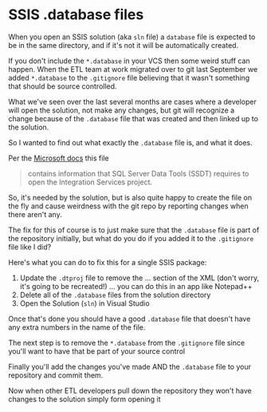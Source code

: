 # SSIS .database files

When you open an SSIS solution (aka `sln` file) a `database` file is expected to be in the same directory, and if it's not it will be automatically created.

If you don't include the `*.database` in your VCS then some weird stuff can happen. When the ETL team at work migrated over to git last September we added `*.database` to the `.gitignore` file believing that it wasn't something that should be source controlled. 

What we've seen over the last several months are cases where a developer will open the solution, not make any changes, but git will recognize a change because of the `.database` file that was created and then linked up to the solution. 

So I wanted to find out what exactly the `.database` file is, and what it does. 

Per the [Microsoft docs](https://learn.microsoft.com/en-us/sql/integration-services/integration-services-ssis-projects-and-solutions?view=sql-server-ver16&redirectedfrom=MSDN#files-in-integration-services-projects) this file

> contains information that SQL Server Data Tools (SSDT) requires to open the Integration Services project.

So, it's needed by the solution, but is also quite happy to create the file on the fly and cause weirdness with the git repo by reporting changes when there aren't any.

The fix for this of course is to just make sure that the `.database` file is part of the repository initially, but what do you do if you added it to the `.gitignore` file like I did? 

Here's what you can do to fix this for a single SSIS package:

1. Update the `.dtproj` file to remove the <database> ... </database> section of the XML (don't worry, it's going to be recreated!) ... you can do this in an app like Notepad++
2. Delete all of the `.database` files from the solution directory
3. Open the Solution (`sln`) in Visual Studio

Once that's done you should have a good `.database` file that doesn't have any extra numbers in the name of the file. 

The next step is to remove the `*.database` from the `.gitignore` file since you'll want to have that be part of your source control

Finally you'll add the changes you've made AND the `.database` file to your repository and commit them.

Now when other ETL developers pull down the repository they won't have changes to the solution simply form opening it